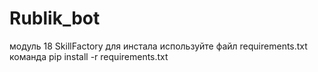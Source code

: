 # Rublik_bot
модуль 18  SkillFactory
для инстала используйте файл requirements.txt
команда
pip install -r requirements.txt